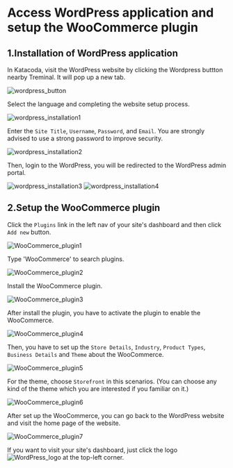# Access WordPress application and setup the WooCommerce plugin


## 1.Installation of WordPress application
In Katacoda, visit the WordPress website by clicking the Wordpress buttton nearby Treminal. It will pop up a new tab.

![wordpress_button](https://github.com/joey1136/katacoda-scenarios/blob/main/Area-A/images/26.jpg?raw=true)

Select the language and completing the website setup process.

![wordpress_installation1](https://github.com/joey1136/katacoda-scenarios/blob/main/Area-A/images/1.jpg?raw=true)

Enter the `Site Title`, `Username`, `Password`, and `Email`.
You are strongly advised to use a strong password to improve security.

![wordpress_installation2](https://github.com/joey1136/katacoda-scenarios/blob/main/Area-A/images/2.jpg?raw=true)

Then, login to the WordPress, you will be redirected to the WordPress admin portal.

![wordpress_installation3](https://github.com/joey1136/katacoda-scenarios/blob/main/Area-A/images/4.jpg?raw=true)
![wordpress_installation4](https://github.com/joey1136/katacoda-scenarios/blob/main/Area-A/images/5.jpg?raw=true)

## 2.Setup the WooCommerce plugin
Click the `Plugins` link in the left nav of your site's dashboard and then click `Add new` button.

![WooCommerce_plugin1](https://github.com/joey1136/katacoda-scenarios/blob/main/Area-A/images/7.jpg??raw=true)

Type 'WooCommerce' to search plugins.

![WooCommerce_plugin2](https://github.com/joey1136/katacoda-scenarios/blob/main/Area-A/images/9.jpg?raw=true)

Install the WooCommerce plugin.

![WooCommerce_plugin3](https://github.com/joey1136/katacoda-scenarios/blob/main/Area-A/images/10.jpg?raw=true)

After install the plugin, you have to activate the plugin to enable the WooCommerce.

![WooCommerce_plugin4](https://github.com/joey1136/katacoda-scenarios/blob/main/Area-A/images/11.jpg?raw=true)

Then, you have to set up the `Store Details`, `Industry`, `Product Types`, `Business Details` and `Theme` about the WooCommerce.

![WooCommerce_plugin5](https://github.com/joey1136/katacoda-scenarios/blob/main/Area-A/images/12.jpg?raw=true)

For the theme, choose `Storefront` in this scenarios. (You can choose any kind of the theme which you are interested if you familiar on it.)

![WooCommerce_plugin6](https://github.com/joey1136/katacoda-scenarios/blob/main/Area-A/images/17.jpg?raw=true)

After set up the WooCommerce, you can go back to the WordPress website and visit the home page of the website.

![WooCommerce_plugin7](https://github.com/joey1136/katacoda-scenarios/blob/main/Area-A/images/18.jpg?raw=true)

If you want to visit your site's dashboard, just click the logo ![WordPress_logo](https://github.com/joey1136/katacoda-scenarios/blob/main/Area-A/images/19.jpg?raw=true) at the top-left corner.


